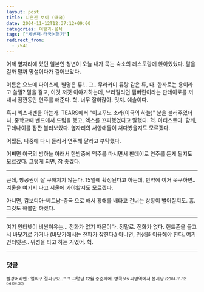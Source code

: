 ```yaml
---
layout: post
title: 니혼진 보이 (태국)
date: 2004-11-12T12:37:12+09:00
categories: 여행과-음식
tags: ["세번째-태국여행기"]
redirect_from:
  - /541
---
```


어제 옆자리에 있던 일본인 청년이 오늘 내가 묵는 숙소의 레스토랑에 앉아있었다. 말을 걸까 말까 망설이다가 걸어보았다.

이름은 오노에 다이스께, 별명은 류!.. 그.. 무라카미 류랑 같은 류, 다. 한자로는 용이라고 쓸껄? 말을 걸고, 이것 저것 이야기하는데, 브라질리언 탬버린이라는 판테이로를 꺼내서 잠깐동안 연주를 해준다. 헉. 너무 잘하잖아. 멋져. 예술이다.

혹시 엑스재팬을 아는가. TEARS에서 "이고꾸노 소라(이국의 하늘)" 분을 불러주었더니, 중학교때 밴드에서 드럼을 했고, 엑스를 꼬피했었다고 말했다. 헉. 아티스트다. 함께, 구레나이를 잠깐 불러보았다. 옆자리의 서양애들이 쳐다봤을지도 모르겠다.

어쨌든, 나중에 다시 들러서 연주해 달라고 부탁했다.

어쩌면 이국의 밤하늘 아래서 한밤중에 맥주를 마시면서 판데이로 연주를 듣게 될지도 모르겠다. 그렇게 되면, 참 좋겠다.

<hr />

근데, 항공권이 잘 구해지지 않는다. 15일에 확정된다고 하는데, 만약에 이거 못구하면.. 겨울을 여기서 나고 서울에 가야할지도 모르겠다.

아니면, 캄보디아-베트남-중국 으로 해서 황해를 배타고 건너는 상황이 벌어질지도. 흠. 그것도 해볼만 하겠다.

<hr />

여기 인터넷이 비싼이유는... 전화가 없기 때문이다. 정말로. 전화가 없다. 핸드폰을 들고서 바닷가로 가거나 (바닷가에서는 전파가 잡힌다.) 아니면, 위성을 이용해야 한다. 여기 인터넷은.. 위성을 타고 하는 거였어. 헉.

* * *

### 댓글



<!--- cmt:912 --->
<!--- mail: --->
<!--- parent:0 --->

<small>빨강머리앤 : 얼씨구 절씨구요..ㅋㅋ 그렇담 12월 중순께에..방콕bts 씨암역에서 봅시당 <small>(2004-11-12 04:09:30)</small></small>


